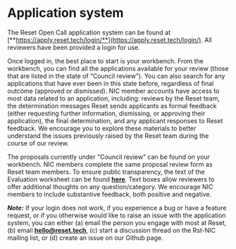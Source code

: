 # Application system

The Reset Open Call application system can be found at [**https://apply.reset.tech/login/**](https://apply.reset.tech/login/). All reviewers have been provided a login for use. 

Once logged in, the best place to start is your workbench. From the workbench, you can find all the applications available for your review \(those that are listed in the state of “Council review”\). You can also search for any applications that have ever been in this state before, regardless of final outcome \(approved or dismissed\). NIC member accounts have access to most data related to an application, including: reviews by the Reset team, the determination messages Reset sends applicants as formal feedback \(either requesting further information, dismissing, or approving their application\), the final determination, and any applicant responses to Reset feedback. We encourage you to explore these materials to better understand the issues previously raised by the Reset team during the course of our review.

The proposals currently under "Council review" can be found on your workbench. NIC members complete the same proposal review form as Reset team members. To ensure public transparency, the text of the Evaluation worksheet can be found [**here**](https://guide.reset.tech/for-reviewers/reviewing-applications/evaluation-worksheet). Text boxes allow reviewers to offer additional thoughts on any question/category. We encourage NIC members to include substantive feedback, both positive and negative.

_**Note:**_ If your login does not work, if you experience a bug or have a feature request, or if you otherwise would like to raise an issue with the application system, you can either \(a\) email the person you engage with most at Reset, \(b\) email [**hello@reset.tech**](mailto://hello@reset.tech), \(c\) start a discussion thread on the Rst-NIC mailing list, or \(d\) create an issue on our ​Github page​.

